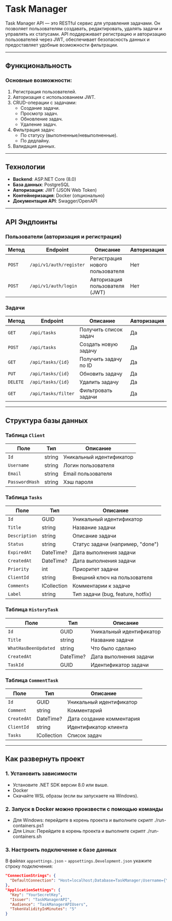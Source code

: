 # Task Manager

Task Manager API — это RESTful сервис для управления задачами. Он позволяет пользователям создавать, редактировать,
удалять задачи и управлять их статусами. API поддерживает регистрацию и авторизацию пользователей через JWT,
обеспечивает безопасность данных и предоставляет удобные возможности фильтрации.

---

## **Функциональность**

### Основные возможности:

1. Регистрация пользователей.
2. Авторизация с использованием JWT.
3. CRUD-операции с задачами:
    - Создание задачи.
    - Просмотр задач.
    - Обновление задач.
    - Удаление задач.
4. Фильтрация задач:
    - По статусу (выполненные/невыполненные).
    - По дедлайну.
5. Валидация данных.

---

## **Технологии**

- **Backend**: ASP.NET Core (8.0)
- **База данных**: PostgreSQL
- **Авторизация**: JWT (JSON Web Token)
- **Контейнеризация**: Docker (опционально)
- **Документация API**: Swagger/OpenAPI

---

## **API Эндпоинты**

### Пользователи (авторизация и регистрация)

| Метод  | Endpoint                | Описание                        | Авторизация |
|--------|-------------------------|---------------------------------|-------------|
| `POST` | `/api/v1/auth/register` | Регистрация нового пользователя | Нет         |
| `POST` | `/api/v1/auth/login`    | Авторизация пользователя (JWT)  | Нет         |

### Задачи

| Метод    | Endpoint            | Описание              | Авторизация |
|----------|---------------------|-----------------------|-------------|
| `GET`    | `/api/tasks`        | Получить список задач | Да          |
| `POST`   | `/api/tasks`        | Создать новую задачу  | Да          |
| `GET`    | `/api/tasks/{id}`   | Получить задачу по ID | Да          |
| `PUT`    | `/api/tasks/{id}`   | Обновить задачу       | Да          |
| `DELETE` | `/api/tasks/{id}`   | Удалить задачу        | Да          |
| `GET`    | `/api/tasks/filter` | Фильтровать задачи    | Да          |

---

## **Структура базы данных**

### Таблица `Client`

| Поле           | Тип    | Описание                 |
|----------------|--------|--------------------------|
| `Id`           | string | Уникальный идентификатор |
| `Username`     | string | Логин пользователя       |
| `Email`        | string | Email пользователя       |
| `PasswordHash` | string | Хэш пароля               |

### Таблица `Tasks`

| Поле          | Тип                      | Описание                          |
|---------------|--------------------------|-----------------------------------|
| `Id`          | GUID                     | Уникальный идентификатор          |
| `Title`       | string                   | Название задачи                   |
| `Description` | string                   | Описание задачи                   |
| `Status`      | string                   | Статус задачи (например, "done")  |
| `ExpiredAt`   | DateTime?                | Дата выполнения задачи            |
| `CreatedAt`   | DateTime?                | Дата выполнения задачи            |
| `Priority`    | int                      | Приоритет задачи                  |
| `ClientId`    | string                   | Внешний ключ на пользователя      |
| `Comments`    | ICollection<CommentTask> | Комментарии к задаче              |
| `Label`       | string                   | Тип задачи (bug, feature, hotfix) |

### Таблица `HistoryTask`

| Поле                 | Тип       | Описание                 |
|----------------------|-----------|--------------------------|
| `Id`                 | GUID      | Уникальный идентификатор |
| `Title`              | string    | Название задачи          |
| `WhatHasBeenUpdated` | string    | Что было сделано         |
| `CreatedAt`          | DateTime? | Дата выполнения задачи   |
| `TaskId`             | GUID      | Идентификатор задачи     |

### Таблица `CommentTask`

| Поле        | Тип               | Описание                  |
|-------------|-------------------|---------------------------|
| `Id`        | GUID              | Уникальный идентификатор  |
| `Comment`   | string            | Комментарий               |
| `CreatedAt` | DateTime?         | Дата создание комментария |
| `ClientId`  | string            | Идентификатор клиента     |
| `Tasks`     | ICollection<Task> | Список задач              |

---

## **Как развернуть проект**

### 1. Установить зависимости

- Установите .NET SDK версии 8.0 или выше.
- Docker
- Скачайте WSL образы (если вы запускаете на Windows).

### 2. Запуск в Docker можно произвести с помощью команды

- Для Windows: перейдите в корень проекта и выполните скрипт ./run-containers.ps1
- Для Linux: Перейдите в корень проекта и выполните скрипт ./run-containers.sh

### 3. Настроить подключение к базе данных

В файлах `appsettings.json` - `appsettings.Development.json` укажите строку подключения:

```json
"ConnectionStrings": {
  "DefaultConnection": "Host=localhost;Database=TaskManager;Username={YourUserName};Password={YourPassword}"
},
"ApplicationSettings": {
  "Key": "YourSecretKey",
  "Issuer": "TaskManagerAPI",
  "Audience": "TaskManagerAPIUsers",
  "TokenValidityInMinutes": "5"
}
